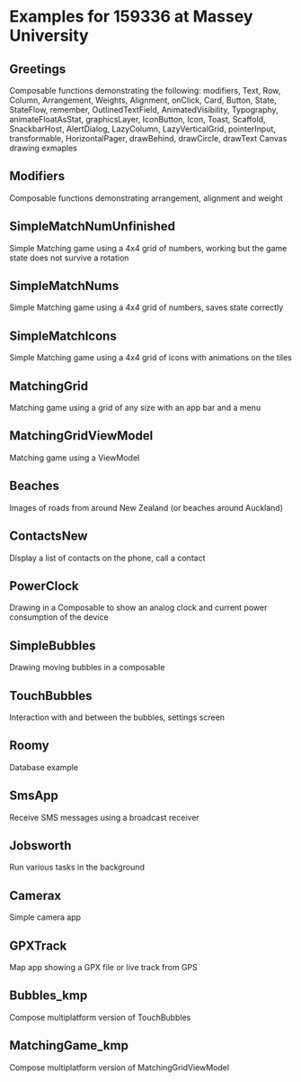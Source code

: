 # Examples for 159336 at Massey University
## Greetings
Composable functions demonstrating the following: modifiers, Text, Row, Column, Arrangement, Weights, Alignment, onClick, Card, Button, State, StateFlow, remember,  OutlinedTextField, AnimatedVisibility, Typography, animateFloatAsStat, graphicsLayer, IconButton, Icon, Toast, Scaffold, SnackbarHost, AlertDialog, LazyColumn, LazyVerticalGrid, pointerInput, transformable, HorizontalPager, drawBehind, drawCircle, drawText
Canvas drawing exmaples
## Modifiers
Composable functions demonstrating arrangement, alignment and weight
## SimpleMatchNumUnfinished
Simple Matching game using a 4x4 grid of numbers, working but the game state does not survive a rotation
## SimpleMatchNums
Simple Matching game using a 4x4 grid of numbers, saves state correctly
## SimpleMatchIcons
Simple Matching game using a 4x4 grid of icons with animations on the tiles
## MatchingGrid
Matching game using a grid of any size with an app bar and a menu
## MatchingGridViewModel
Matching game using a ViewModel
## Beaches
Images of roads from around New Zealand (or beaches around Auckland)
## ContactsNew
Display a list of contacts on the phone, call a contact
## PowerClock
Drawing in a Composable to show an analog clock and current power consumption of the device
## SimpleBubbles
Drawing moving bubbles in a composable
## TouchBubbles
Interaction with and between the bubbles, settings screen
## Roomy
Database example
## SmsApp
Receive SMS messages using a broadcast receiver
## Jobsworth
Run various tasks in the background
## Camerax
Simple camera app
## GPXTrack
Map app showing a GPX file or live track from GPS
## Bubbles_kmp
Compose multiplatform version of TouchBubbles
## MatchingGame_kmp
Compose multiplatform version of MatchingGridViewModel

